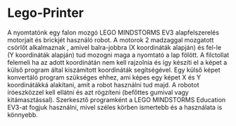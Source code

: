 # Lego-Printer

A nyomtatónk egy falon mozgó LEGO MINDSTORMS EV3 alapfelszerelés motorjait és brickjét használó robot. A motorok 2 madzaggal mozgatott csörlőt alkalmaznak , amivel balra-jobbra (X koordináták alapján) és fel-le (Y koordináták alapján) tud mozogni maga a nyomtató a lap fölött. A filctollat felemeli ha az adott koordinátán nem kell rajzolnia és így készíti el a képet a külső program által kiszámított koordináták segítségével.
Egy külső képet konvertáló program szükséges ehhez, ami képes egy képet X és Y koordinátákká alakítani, amit a robot használni tud majd.
A robotot íróeszközzel kell ellátni és azt rögzíteni (befőttes gumival vagy kitámasztással).
Szerkesztő programként a LEGO MINDSTORMS Education EV3-at fogjuk használni, mivel széles körben ismertebb és a használata is könnyebb.

